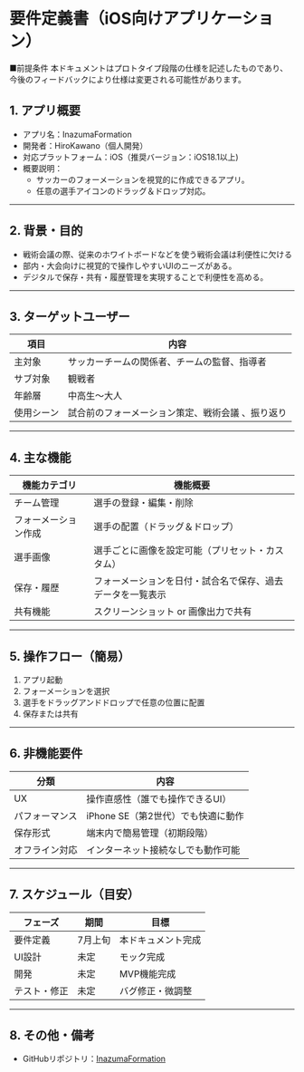 # 要件定義書（iOS向けアプリケーション）

■前提条件
本ドキュメントはプロトタイプ段階の仕様を記述したものであり、今後のフィードバックにより仕様は変更される可能性があります。

## 1. アプリ概要

- アプリ名：InazumaFormation
- 開発者：HiroKawano（個人開発）
- 対応プラットフォーム：iOS（推奨バージョン：iOS18.1以上)
- 概要説明：
  - サッカーのフォーメーションを視覚的に作成できるアプリ。
  - 任意の選手アイコンのドラッグ＆ドロップ対応。

---

## 2. 背景・目的

- 戦術会議の際、従来のホワイトボードなどを使う戦術会議は利便性に欠ける
- 部内・大会向けに視覚的で操作しやすいUIのニーズがある。
- デジタルで保存・共有・履歴管理を実現することで利便性を高める。

---

## 3. ターゲットユーザー

| 項目 | 内容 |
|------|------|
| 主対象 | サッカーチームの関係者、チームの監督、指導者|
| サブ対象 | 観戦者
| 年齢層 | 中高生〜大人 |
| 使用シーン | 試合前のフォーメーション策定、戦術会議 、振り返り|

---

## 4. 主な機能

| 機能カテゴリ | 機能概要 |
|--------------|----------|
| チーム管理   | 選手の登録・編集・削除 |
| フォーメーション作成 | 選手の配置（ドラッグ＆ドロップ） |
| 選手画像   | 選手ごとに画像を設定可能（プリセット・カスタム） |
| 保存・履歴   | フォーメーションを日付・試合名で保存、過去データを一覧表示 |
| 共有機能     | スクリーンショット or 画像出力で共有 |

---

## 5. 操作フロー（簡易）

1. アプリ起動  
2. フォーメーションを選択
3. 選手をドラッグアンドドロップで任意の位置に配置
4. 保存または共有

---

## 6. 非機能要件

| 分類 | 内容 |
|------|------|
| UX   | 操作直感性（誰でも操作できるUI） |
| パフォーマンス | iPhone SE（第2世代）でも快適に動作 |
| 保存形式 | 端末内で簡易管理（初期段階） |
| オフライン対応 | インターネット接続なしでも動作可能 |

---

## 7. スケジュール（目安）

| フェーズ | 期間 | 目標 |
|----------|------|------|
| 要件定義 | 7月上旬 | 本ドキュメント完成 |
| UI設計   | 未定 | モック完成 |
| 開発     | 未定 | MVP機能完成 |
| テスト・修正 | 未定 | バグ修正・微調整 |

---

## 8. その他・備考

- GitHubリポジトリ：[InazumaFormation](https://github.com/HiroKawano/InazumaFormation)
